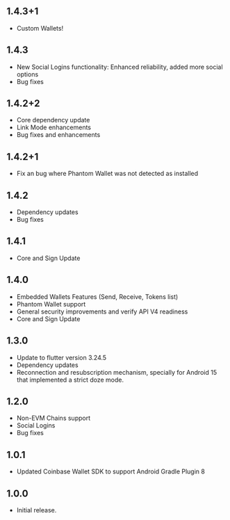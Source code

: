 ## 1.4.3+1

- Custom Wallets!

## 1.4.3

- New Social Logins functionality: Enhanced reliability, added more social options
- Bug fixes

## 1.4.2+2

- Core dependency update
- Link Mode enhancements
- Bug fixes and enhancements

## 1.4.2+1

- Fix an bug where Phantom Wallet was not detected as installed

## 1.4.2

- Dependency updates
- Bug fixes

## 1.4.1

- Core and Sign Update

## 1.4.0

- Embedded Wallets Features (Send, Receive, Tokens list)
- Phantom Wallet support
- General security improvements and verify API V4 readiness
- Core and Sign Update

## 1.3.0

- Update to flutter version 3.24.5
- Dependency updates
- Reconnection and resubscription mechanism, specially for Android 15 that implemented a strict doze mode.

## 1.2.0

- Non-EVM Chains support
- Social Logins
- Bug fixes

## 1.0.1

- Updated Coinbase Wallet SDK to support Android Gradle Plugin 8

## 1.0.0

- Initial release.